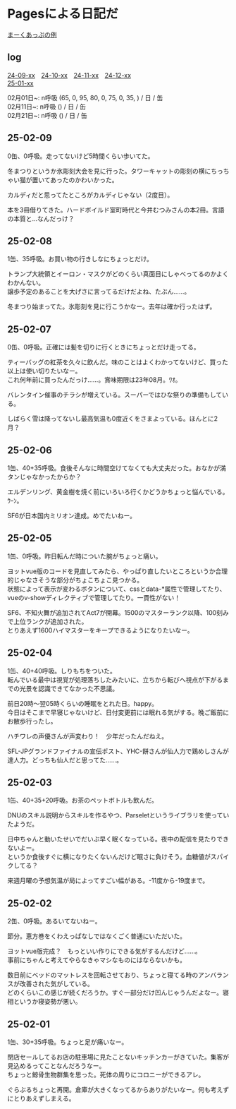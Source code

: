 # Pagesによる日記だ
[まーくあっぷの例](https://docs.github.com/ja/get-started/writing-on-github/getting-started-with-writing-and-formatting-on-github/basic-writing-and-formatting-syntax)

## log
[24-09-xx](./2409.md)　[24-10-xx](./2410.md)　[24-11-xx](./2411.md)　[24-12-xx](./2412.md)  
[25-01-xx](./2501.md)

02月01日~: n呼吸 (65, 0, 95, 80, 0, 75, 0, 35, ) / 日 / 缶  
02月11日~: n呼吸 () / 日 / 缶  
02月21日~: n呼吸 () / 日 / 缶  

## 25-02-09
0缶、0呼吸。走ってないけど5時間くらい歩いてた。

冬まつりというか氷彫刻大会を見に行った。タワーキャットの彫刻の横にちっちゃい猫が置いてあったのかわいかった。

カルディだと思ってたところがカルディじゃない（2度目）。

本を3冊借りてきた。ハードボイルド室町時代と今井むつみさんの本2冊。言語の本質と…なんだっけ？

## 25-02-08
1缶、35呼吸。お買い物の行きしなにちょっとだけ。

トランプ大統領とイーロン・マスクがどのくらい真面目にしゃべってるのかよくわかんない。  
譲歩予定のあることを大げさに言ってるだけだよね、たぶん……。

冬まつり始まってた。氷彫刻を見に行こうかなー。去年は確か行ったはず。

## 25-02-07
0缶、0呼吸。正確には髪を切りに行くときにちょっとだけ走ってる。

ティーバッグの紅茶を久々に飲んだ。味のことはよくわかってないけど、買った以上は使い切りたいなー。  
これ何年前に買ったんだっけ……。賞味期限は23年08月。ﾜｵ。

バレンタイン催事のチラシが増えている。スーパーではひな祭りの準備もしている。

しばらく雪は降ってないし最高気温も0度近くをさまよっている。ほんとに2月？

## 25-02-06
1缶、40+35呼吸。食後そんなに時間空けてなくても大丈夫だった。おなかが満タンじゃなかったからか？

エルデンリング、黄金樹を焼く前にいろいろ行くかどうかちょっと悩んでいる。ｳｰﾝ。

SF6が日本国内ミリオン達成。めでたいねー。

## 25-02-05
1缶、0呼吸。昨日転んだ時についた腕がちょっと痛い。

ヨットvue版のコードを見直してみたら、やっぱり直したいところというか合理的じゃなさそうな部分がちょこちょこ見つかる。  
状態によって表示が変わるボタンについて、cssとdata-*属性で管理してたり、vueのv-showディレクティブで管理してたり。一貫性がない！

SF6、不知火舞が追加されてAct7が開幕。1500のマスターランク以降、100刻みで上位ランクが追加された。  
とりあえず1600ハイマスターをキープできるようになりたいなー。

## 25-02-04
1缶、40+40呼吸。しりもちをついた。  
転んでいる最中は視覚が処理落ちしたみたいに、立ちから転びへ視点が下がるまでの光景を認識できてなかった不思議。

前日20時～翌05時くらいの睡眠をとれた日。happy。  
今日はそこまで早寝じゃないけど、日付変更前には眠れる気がする。晩ご飯前にお散歩行ったし。

ハチワレの声優さんが声変わり！　少年だったんだねえ。

SFL-JPグランドファイナルの宣伝ポスト、YHC-餅さんが仙人力で鶏めしさんが達人力。どっちも仙人だと思ってた……。

## 25-02-03
1缶、40+35+20呼吸。お茶のペットボトルも飲んだ。

DNUのスキル説明からスキルを作るやつ、Parseletというライブラリを使っていたようだ。

日中ちゃんと動いたせいでだいぶ早く眠くなっている。夜中の配信を見たりできないよー。  
というか食後すぐに横になりたくないんだけど眠さに負けそう。血糖値がスパイクしてる？

来週月曜の予想気温が局によってすごい幅がある。-11度から-19度まで。

## 25-02-02
2缶、0呼吸。あるいてないねー。

節分。恵方巻をくわえっぱなしではなくごく普通にいただいた。  

ヨットvue版完成？　もっといい作りにできる気がするんだけど……。  
事前にちゃんと考えてやらなきゃマシなものにはならないかも。

数日前にベッドのマットレスを回転させており、ちょっと寝てる時のアンバランスが改善された気がしている。  
どのくらいこの感じが続くだろうか。すぐ一部分だけ凹んじゃうんだよなー。寝相というか寝姿勢が悪い。

## 25-02-01
1缶、30+35呼吸。ちょっと足が痛いなー。

閉店セールしてるお店の駐車場に見たことないキッチンカーがきていた。集客が見込めるってことなんだろうなー。  
ちょっと鯨骨生物群集を思った。死体の周りにコロニーができるアレ。

ぐらぶるちょっと再開。倉庫が大きくなってるからありがたいなー。何も考えずにとりあえずしまえる。
